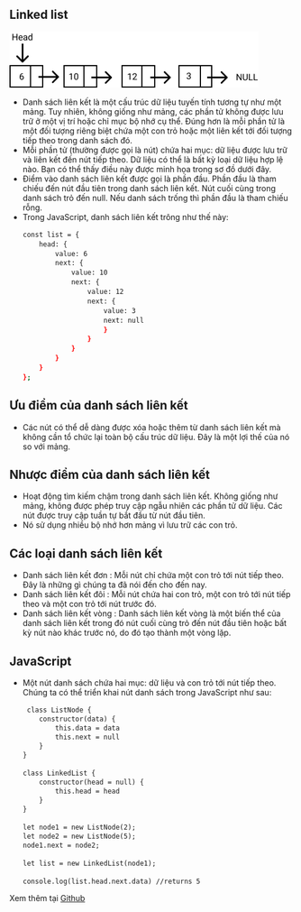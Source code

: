 

## Linked list
![Linked List](./images/linked-list.png)

- Danh sách liên kết là một cấu trúc dữ liệu tuyến tính tương tự như một mảng. Tuy nhiên, không giống như mảng, các phần tử không được lưu trữ ở một vị trí hoặc chỉ mục bộ nhớ cụ thể.  Đúng hơn là mỗi phần tử là một đối tượng riêng biệt chứa một con trỏ hoặc một liên kết tới đối tượng tiếp theo trong danh sách đó.
- Mỗi phần tử (thường được gọi là nút) chứa hai mục: dữ liệu được lưu trữ và liên kết đến nút tiếp theo. Dữ liệu có thể là bất kỳ loại dữ liệu hợp lệ nào. Bạn có thể thấy điều này được minh họa trong sơ đồ dưới đây.
- Điểm vào danh sách liên kết được gọi là phần đầu. Phần đầu là tham chiếu đến nút đầu tiên trong danh sách liên kết. Nút cuối cùng trong danh sách trỏ đến null. Nếu danh sách trống thì phần đầu là tham chiếu rỗng.
- Trong JavaScript, danh sách liên kết trông như thế này:
    ```sh
    const list = {
        head: {
            value: 6
            next: {
                value: 10                                             
                next: {
                    value: 12
                    next: {
                        value: 3
                        next: null	
                        }
                    }
                }
            }
        }
    };
    ```

## Ưu điểm của danh sách liên kết

-   Các nút có thể dễ dàng được xóa hoặc thêm từ danh sách liên kết mà không cần tổ chức lại toàn bộ cấu trúc dữ liệu. Đây là một lợi thế của nó so với mảng.

## Nhược điểm của danh sách liên kết
- Hoạt động tìm kiếm chậm trong danh sách liên kết. Không giống như mảng, không được phép truy cập ngẫu nhiên các phần tử dữ liệu. Các nút được truy cập tuần tự bắt đầu từ nút đầu tiên.
-   Nó sử dụng nhiều bộ nhớ hơn mảng vì lưu trữ các con trỏ.

## Các loại danh sách liên kết
-   Danh sách liên kết đơn : Mỗi nút chỉ chứa một con trỏ tới nút tiếp theo. Đây là những gì chúng ta đã nói đến cho đến nay.
-   Danh sách liên kết đôi : Mỗi nút chứa hai con trỏ, một con trỏ tới nút tiếp theo và một con trỏ tới nút trước đó.
-   Danh sách liên kết vòng : Danh sách liên kết vòng là một biến thể của danh sách liên kết trong đó nút cuối cùng trỏ đến nút đầu tiên hoặc bất kỳ nút nào khác trước nó, do đó tạo thành một vòng lặp.

## JavaScript
 -  Một nút danh sách chứa hai mục: dữ liệu và con trỏ tới nút tiếp theo. Chúng ta có thể triển khai nút danh sách trong JavaScript như sau:
 
         class ListNode {
            constructor(data) {
                this.data = data
                this.next = null                
            }
        }

        class LinkedList {
            constructor(head = null) {
                this.head = head
            }
        }
        
        let node1 = new ListNode(2);
        let node2 = new ListNode(5);
        node1.next = node2;
        
        let list = new LinkedList(node1);
        
        console.log(list.head.next.data) //returns 5
        

Xem thêm tại [Github](https://github.com/dinhbt28/js-algorithms)

